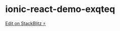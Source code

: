 # ionic-react-demo-exqteq

[Edit on StackBlitz ⚡️](https://stackblitz.com/edit/ionic-react-demo-exqteq)